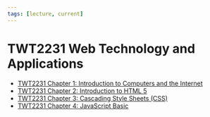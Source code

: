 ```yaml
---
tags: [lecture, current]
---
```


# TWT2231 Web Technology and Applications

- [TWT2231 Chapter 1: Introduction to Computers and the Internet](202304021220.md)
- [TWT2231 Chapter 2: Introduction to HTML 5](202304091513.md)
- [TWT2231 Chapter 3: Cascading Style Sheets (CSS)](202304091409.md)
- [TWT2231 Chapter 4: JavaScript Basic](202304131724.md)
